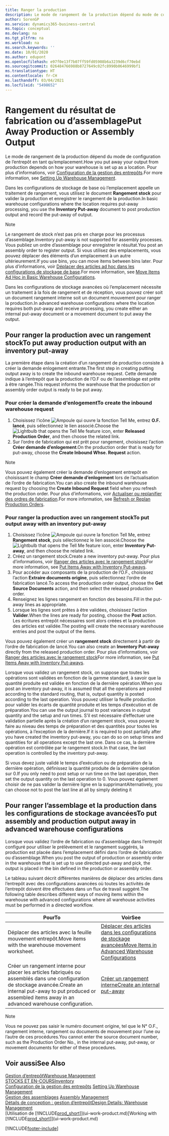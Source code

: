 ```yaml
---
title: Ranger la production
description: Le mode de rangement de la production dépend du mode de configuration de l’entrepôt en tant qu’emplacement.
author: SorenGP
ms.service: dynamics365-business-central
ms.topic: conceptual
ms.devlang: na
ms.tgt_pltfrm: na
ms.workload: na
ms.search.keywords: ''
ms.date: 10/01/2020
ms.author: edupont
ms.openlocfilehash: e97f0e13f7b07ff59fd05908b6a3239d6cf70ebd
ms.sourcegitcommit: 026484766988b8727649c02fc8990b0646999bf1
ms.translationtype: HT
ms.contentlocale: fr-CH
ms.lasthandoff: 03/04/2021
ms.locfileid: "5498652"
---
```

# <a name="put-away-production-or-assembly-output"></a><span data-ttu-id="341af-103">Rangement du résultat de fabrication ou d’assemblage</span><span class="sxs-lookup"><span data-stu-id="341af-103">Put Away Production or Assembly Output</span></span>

<span data-ttu-id="341af-104">Le mode de rangement de la production dépend du mode de configuration de l’entrepôt en tant qu’emplacement.</span><span class="sxs-lookup"><span data-stu-id="341af-104">How you put away your output from production depends on how your warehouse is set up as a location.</span></span> <span data-ttu-id="341af-105">Pour plus d’informations, voir [Configuration de la gestion des entrepôts](warehouse-setup-warehouse.md).</span><span class="sxs-lookup"><span data-stu-id="341af-105">For more information, see [Setting Up Warehouse Management](warehouse-setup-warehouse.md).</span></span>  

<span data-ttu-id="341af-106">Dans les configurations de stockage de base où l’emplacement appelle un traitement de rangement, vous utilisez le document **Rangement stock** pour valider la production et enregistrer le rangement de la production.</span><span class="sxs-lookup"><span data-stu-id="341af-106">In basic warehouse configurations where the location requires put-away processing, you use the **Inventory Put-away** document to post production output and record the put-away of output.</span></span>  

> [!NOTE]  
> <span data-ttu-id="341af-107">Le rangement de stock n’est pas pris en charge pour les processus d’assemblage.</span><span class="sxs-lookup"><span data-stu-id="341af-107">Inventory put-away is not supported for assembly processes.</span></span> <span data-ttu-id="341af-108">Vous publiez un ordre d’assemblage pour enregistrer le résultat.</span><span class="sxs-lookup"><span data-stu-id="341af-108">You post an assembly order to register output.</span></span> <span data-ttu-id="341af-109">Si vous utilisez des emplacements, vous pouvez déplacer des éléments d’un emplacement à un autre ultérieurement.</span><span class="sxs-lookup"><span data-stu-id="341af-109">If you use bins, you can move items between bins later.</span></span> <span data-ttu-id="341af-110">Pour plus d’informations, voir [Déplacer des articles ad hoc dans les configurations de stockage de base](warehouse-how-to-move-items-ad-hoc-in-basic-warehousing.md).</span><span class="sxs-lookup"><span data-stu-id="341af-110">For more information, see [Move Items Ad Hoc in Basic Warehouse Configurations](warehouse-how-to-move-items-ad-hoc-in-basic-warehousing.md).</span></span>  

<span data-ttu-id="341af-111">Dans les configurations de stockage avancées où l’emplacement nécessite un traitement à la fois de rangement et de réception, vous pouvez créer soit un document rangement interne soit un document mouvement pour ranger la production.</span><span class="sxs-lookup"><span data-stu-id="341af-111">In advanced warehouse configurations where the location requires both put-away and receive processing, you create either an internal put-away document or a movement document to put away the output.</span></span>  

## <a name="to-put-away-production-output-with-an-inventory-put-away"></a><span data-ttu-id="341af-112">Pour ranger la production avec un rangement stock</span><span class="sxs-lookup"><span data-stu-id="341af-112">To put away production output with an inventory put-away</span></span>

<span data-ttu-id="341af-113">La première étape dans la création d’un rangement de production consiste à créer la demande enlogement entrante.</span><span class="sxs-lookup"><span data-stu-id="341af-113">The first step in creating putting output away is to create the inbound warehouse request.</span></span> <span data-ttu-id="341af-114">Cette demande indique à l’entrepôt que la production de l’O.F ou de l’assemblage est prête à être rangée.</span><span class="sxs-lookup"><span data-stu-id="341af-114">This request informs the warehouse that the production or assembly order output is ready to be put away.</span></span>

### <a name="to-create-the-inbound-warehouse-request"></a><span data-ttu-id="341af-115">Pour créer la demande d’enlogement</span><span class="sxs-lookup"><span data-stu-id="341af-115">To create the inbound warehouse request</span></span>  
1.  <span data-ttu-id="341af-116">Choisissez l’icône ![Ampoule qui ouvre la fonction Tell Me](media/ui-search/search_small.png "Dites-moi ce que vous voulez faire"), entrez **O.F. lancé**, puis sélectionnez le lien associé.</span><span class="sxs-lookup"><span data-stu-id="341af-116">Choose the ![Lightbulb that opens the Tell Me feature](media/ui-search/search_small.png "Tell me what you want to do") icon, enter **Released Production Order**, and then choose the related link.</span></span>  
2.  <span data-ttu-id="341af-117">Sur l’ordre de fabrication qui est prêt pour rangement, choisissez l’action **Créer demande d’enlogement**.</span><span class="sxs-lookup"><span data-stu-id="341af-117">On the production order that is ready for put-away, choose the **Create Inbound Whse. Request** action.</span></span>  

> [!NOTE]  
> <span data-ttu-id="341af-118">Vous pouvez également créer la demande d’enlogement entrepôt en choisissant le champ **Créer demande d’enlogement** lors de l’actualisation de l’ordre de fabrication.</span><span class="sxs-lookup"><span data-stu-id="341af-118">You can also create the inbound warehouse request by choosing the **Create Inbound Request** field when you refresh the production order.</span></span> <span data-ttu-id="341af-119">Pour plus d’informations, voir [Actualiser ou replanifier des ordres de fabrication](production-how-to-replan-refresh-production-orders.md).</span><span class="sxs-lookup"><span data-stu-id="341af-119">For more information, see [Refresh or Replan Production Orders](production-how-to-replan-refresh-production-orders.md).</span></span>  

### <a name="to-put-output-away-with-an-inventory-put-away"></a><span data-ttu-id="341af-120">Pour ranger la production avec un rangement stock</span><span class="sxs-lookup"><span data-stu-id="341af-120">To put output away with an inventory put-away</span></span>  
1.  <span data-ttu-id="341af-121">Choisissez l’icône ![Ampoule qui ouvre la fonction Tell Me](media/ui-search/search_small.png "Dites-moi ce que vous voulez faire"), entrez **Rangement stock**, puis sélectionnez le lien associé.</span><span class="sxs-lookup"><span data-stu-id="341af-121">Choose the ![Lightbulb that opens the Tell Me feature](media/ui-search/search_small.png "Tell me what you want to do") icon, enter **Inventory Put-away**, and then choose the related link.</span></span>  
2.  <span data-ttu-id="341af-122">Créez un rangement stock.</span><span class="sxs-lookup"><span data-stu-id="341af-122">Create a new inventory put-away.</span></span> <span data-ttu-id="341af-123">Pour plus d’informations, voir [Ranger des articles avec le rangement stock](warehouse-how-to-put-items-away-with-inventory-put-aways.md)</span><span class="sxs-lookup"><span data-stu-id="341af-123">For more information, see [Put Items Away with Inventory Put-aways](warehouse-how-to-put-items-away-with-inventory-put-aways.md).</span></span>
3.  <span data-ttu-id="341af-124">Pour accéder aux composants de la production de l’O.F., choisissez l’action **Extraire documents origine**, puis sélectionnez l’ordre de fabrication lancé.</span><span class="sxs-lookup"><span data-stu-id="341af-124">To access the production order output, choose the **Get Source Documents** action, and then select the released production order.</span></span>  
4.  <span data-ttu-id="341af-125">Renseignez les lignes rangement en fonction des besoins.</span><span class="sxs-lookup"><span data-stu-id="341af-125">Fill in the put-away lines as appropriate.</span></span>
5.  <span data-ttu-id="341af-126">Lorsque les lignes sont prêtes à être validées, choisissez l’action **Valider**.</span><span class="sxs-lookup"><span data-stu-id="341af-126">When the lines are ready for posting, choose the **Post** action.</span></span> <span data-ttu-id="341af-127">Les écritures entrepôt nécessaires sont alors créées et la production des articles est validée.</span><span class="sxs-lookup"><span data-stu-id="341af-127">The posting will create the necessary warehouse entries and post the output of the items.</span></span>  

<span data-ttu-id="341af-128">Vous pouvez également créer un **rangement stock** directement à partir de l’ordre de fabrication de lancé.</span><span class="sxs-lookup"><span data-stu-id="341af-128">You can also create an **Inventory Put-away** directly from the released production order.</span></span> <span data-ttu-id="341af-129">Pour plus d’informations, voir [Ranger des articles avec le rangement stock](warehouse-how-to-put-items-away-with-inventory-put-aways.md)</span><span class="sxs-lookup"><span data-stu-id="341af-129">For more information, see [Put Items Away with Inventory Put-aways](warehouse-how-to-put-items-away-with-inventory-put-aways.md).</span></span>  

<span data-ttu-id="341af-130">Lorsque vous validez un rangement stock, on suppose que toutes les opérations sont validées en fonction de la gamme standard, à savoir que la quantité produite est validée en fonction de la dernière opération.</span><span class="sxs-lookup"><span data-stu-id="341af-130">When you post an inventory put-away, it is assumed that all the operations are posted according to the standard routing, that is, output quantity is posted according to the last operation.</span></span> <span data-ttu-id="341af-131">Vous pouvez utiliser la feuille production pour valider les écarts de quantité produite et les temps d’exécution et de préparation.</span><span class="sxs-lookup"><span data-stu-id="341af-131">You can use the output journal to post variances in output quantity and the setup and run times.</span></span> <span data-ttu-id="341af-132">S’il est nécessaire d’effectuer une validation partielle après la création d’un rangement stock, vous pouvez le faire au niveau des temps de préparation et des quantités pour toutes les opérations, à l’exception de la dernière.</span><span class="sxs-lookup"><span data-stu-id="341af-132">If it is required to post partially after you have created the inventory put-away, you can do so on setup times and quantities for all operations except the last one.</span></span> <span data-ttu-id="341af-133">Dans ce cas, la dernière opération est contrôlée par le rangement stock.</span><span class="sxs-lookup"><span data-stu-id="341af-133">In that case, the last operation is controlled by the inventory put-away.</span></span>  

<span data-ttu-id="341af-134">Si vous devez juste validé le temps d’exécution ou de préparation de la dernière opération, définissez la quantité produite de la dernière opération sur 0.</span><span class="sxs-lookup"><span data-stu-id="341af-134">If you only need to post setup or run time on the last operation, then set the output quantity on the last operation to 0.</span></span> <span data-ttu-id="341af-135">Vous pouvez également choisir de ne pas valider la dernière ligne en la supprimant</span><span class="sxs-lookup"><span data-stu-id="341af-135">Alternatively, you can choose not to post the last line at all by simply deleting it</span></span>  

## <a name="to-put-assembly-and-production-output-away-in-advanced-warehouse-configurations"></a><span data-ttu-id="341af-136">Pour ranger l’assemblage et la production dans les configurations de stockage avancées</span><span class="sxs-lookup"><span data-stu-id="341af-136">To put assembly and production output away in advanced warehouse configurations</span></span>
<span data-ttu-id="341af-137">Lorsque vous validez l’ordre de fabrication ou d’assemblage dans l’entrepôt configuré pour utiliser le prélèvement et le rangement suggérés, la production est placée dans l’emplacement défini dans l’ordre de fabrication ou d’assemblage.</span><span class="sxs-lookup"><span data-stu-id="341af-137">When you post the output of production or assembly order in the  warehouse that is set up to use directed put-away and pick, the output is placed in the bin defined in the production or assembly order.</span></span> 

<span data-ttu-id="341af-138">Le tableau suivant décrit différentes manières de déplacer des articles dans l’entrepôt avec des configurations avancées où toutes les activités de l’entrepôt doivent être effectuées dans un flux de travail suggéré.</span><span class="sxs-lookup"><span data-stu-id="341af-138">The following table describes different ways of moving items within the warehouse with advanced configurations where all warehouse activities must be performed in a directed workflow.</span></span> 

|<span data-ttu-id="341af-139">**Pour**</span><span class="sxs-lookup"><span data-stu-id="341af-139">**To**</span></span>|<span data-ttu-id="341af-140">**Voir**</span><span class="sxs-lookup"><span data-stu-id="341af-140">**See**</span></span>|  
|------------|-------------|  
|<span data-ttu-id="341af-141">Déplacer des articles avec la feuille mouvement entrepôt.</span><span class="sxs-lookup"><span data-stu-id="341af-141">Move items with the warehouse movement worksheet.</span></span>|[<span data-ttu-id="341af-142">Déplacer des articles dans les configurations de stockage avancées</span><span class="sxs-lookup"><span data-stu-id="341af-142">Move Items in Advanced Warehouse Configurations</span></span>](warehouse-how-to-move-items-in-advanced-warehousing.md#to-move-items-with-the-warehouse-movement-worksheet)|  
|<span data-ttu-id="341af-143">Créer un rangement interne pour placer les articles fabriqués ou assemblés dans une configuration de stockage avancée.</span><span class="sxs-lookup"><span data-stu-id="341af-143">Create an internal put-away to put produced or assembled items away in an advanced warehouse configuration.</span></span>|[<span data-ttu-id="341af-144">Créer un rangement interne</span><span class="sxs-lookup"><span data-stu-id="341af-144">Create an internal put-away</span></span>](warehouse-how-to-create-put-aways-from-internal-put-aways.md#to-create-an-internal-put-away)|

> [!NOTE]  
> <span data-ttu-id="341af-145">Vous ne pouvez pas saisir le numéro document origine, tel que le N° O.F., rangement interne, rangement ou documents de mouvement pour l’une ou l’autre de ces procédures.</span><span class="sxs-lookup"><span data-stu-id="341af-145">You cannot enter the source document number, such as the Production Order No., in the internal put-away, put-away, or movement documents for either of these procedures.</span></span>  

## <a name="see-also"></a><span data-ttu-id="341af-146">Voir aussi</span><span class="sxs-lookup"><span data-stu-id="341af-146">See Also</span></span>  
[<span data-ttu-id="341af-147">Gestion d’entrepôt</span><span class="sxs-lookup"><span data-stu-id="341af-147">Warehouse Management</span></span>](warehouse-manage-warehouse.md)  
[<span data-ttu-id="341af-148">STOCKS ET EN-COURS</span><span class="sxs-lookup"><span data-stu-id="341af-148">Inventory</span></span>](inventory-manage-inventory.md)  
<span data-ttu-id="341af-149">[Configuration de la gestion des entrepôts](warehouse-setup-warehouse.md)   </span><span class="sxs-lookup"><span data-stu-id="341af-149">[Setting Up Warehouse Management](warehouse-setup-warehouse.md)   </span></span>  
<span data-ttu-id="341af-150">[Gestion des assemblages](assembly-assemble-items.md)  </span><span class="sxs-lookup"><span data-stu-id="341af-150">[Assembly Management](assembly-assemble-items.md)  </span></span>  
[<span data-ttu-id="341af-151">Détails de conception : gestion d’entrepôt</span><span class="sxs-lookup"><span data-stu-id="341af-151">Design Details: Warehouse Management</span></span>](design-details-warehouse-management.md)  
<span data-ttu-id="341af-152">[Utilisation de [!INCLUDE[prod_short](includes/prod_short.md)]](ui-work-product.md)</span><span class="sxs-lookup"><span data-stu-id="341af-152">[Working with [!INCLUDE[prod_short](includes/prod_short.md)]](ui-work-product.md)</span></span>


[!INCLUDE[footer-include](includes/footer-banner.md)]
